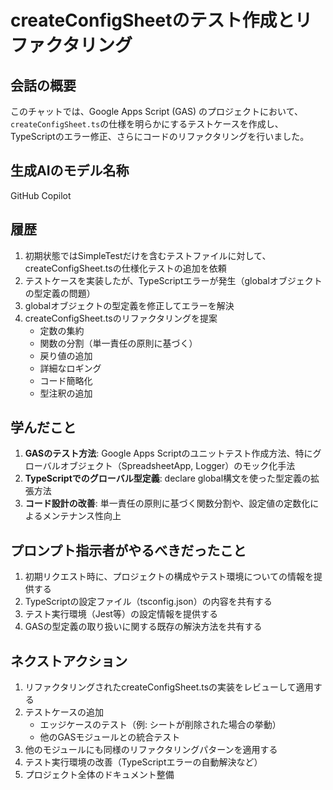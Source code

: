 # createConfigSheetのテスト作成とリファクタリング

## 会話の概要
このチャットでは、Google Apps Script (GAS) のプロジェクトにおいて、`createConfigSheet.ts`の仕様を明らかにするテストケースを作成し、TypeScriptのエラー修正、さらにコードのリファクタリングを行いました。

## 生成AIのモデル名称
GitHub Copilot

## 履歴

1. 初期状態ではSimpleTestだけを含むテストファイルに対して、createConfigSheet.tsの仕様化テストの追加を依頼
2. テストケースを実装したが、TypeScriptエラーが発生（globalオブジェクトの型定義の問題）
3. globalオブジェクトの型定義を修正してエラーを解決
4. createConfigSheet.tsのリファクタリングを提案
   - 定数の集約
   - 関数の分割（単一責任の原則に基づく）
   - 戻り値の追加
   - 詳細なロギング
   - コード簡略化
   - 型注釈の追加

## 学んだこと

1. **GASのテスト方法**: Google Apps Scriptのユニットテスト作成方法、特にグローバルオブジェクト（SpreadsheetApp, Logger）のモック化手法
2. **TypeScriptでのグローバル型定義**: declare global構文を使った型定義の拡張方法
3. **コード設計の改善**: 単一責任の原則に基づく関数分割や、設定値の定数化によるメンテナンス性向上

## プロンプト指示者がやるべきだったこと

1. 初期リクエスト時に、プロジェクトの構成やテスト環境についての情報を提供する
2. TypeScriptの設定ファイル（tsconfig.json）の内容を共有する
3. テスト実行環境（Jest等）の設定情報を提供する
4. GASの型定義の取り扱いに関する既存の解決方法を共有する

## ネクストアクション

1. リファクタリングされたcreateConfigSheet.tsの実装をレビューして適用する
2. テストケースの追加
   - エッジケースのテスト（例: シートが削除された場合の挙動）
   - 他のGASモジュールとの統合テスト
3. 他のモジュールにも同様のリファクタリングパターンを適用する
4. テスト実行環境の改善（TypeScriptエラーの自動解決など）
5. プロジェクト全体のドキュメント整備
